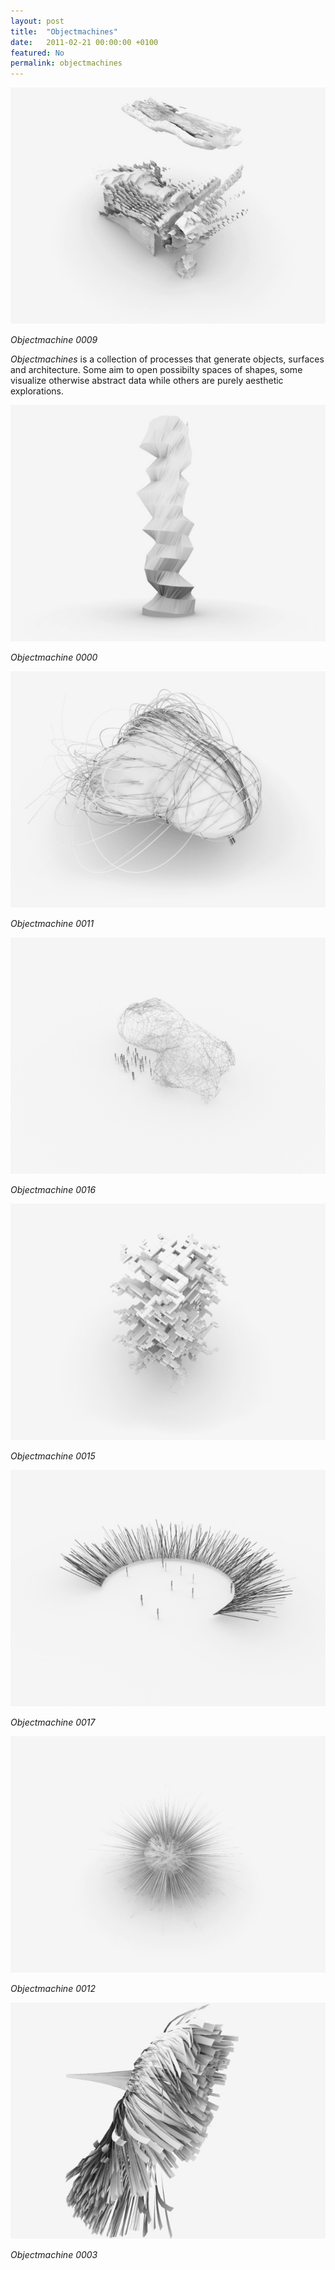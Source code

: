 ```yaml
---
layout: post
title:  "Objectmachines"
date:   2011-02-21 00:00:00 +0100
featured: No
permalink: objectmachines
---
```


![](/assets/2011-02-21-Objectmachines/object0009-1217252494974.jpg)

<em>Objectmachine 0009</em>

*Objectmachines* is a collection of processes that generate objects, surfaces and architecture. Some aim to open possibilty spaces of shapes, some visualize otherwise abstract data while others are purely aesthetic explorations.

![](/assets/2011-02-21-Objectmachines/object0000-1217432054292.jpg)

<em>Objectmachine 0000</em>

![](/assets/2011-02-21-Objectmachines/object0011-1217423008900.jpg)

<em>Objectmachine 0011</em>

![](/assets/2011-02-21-Objectmachines/object0016-01.jpg)

<em>Objectmachine 0016</em>

![](/assets/2011-02-21-Objectmachines/object0015-1219913879950.jpg)

<em>Objectmachine 0015</em>

![](/assets/2011-02-21-Objectmachines/object0017-001.jpg)

<em>Objectmachine 0017</em>

![](/assets/2011-02-21-Objectmachines/object0012-1218222843615.jpg)

<em>Objectmachine 0012</em>

![](/assets/2011-02-21-Objectmachines/object0003-1216835421016.jpg)

<em>Objectmachine 0003</em>